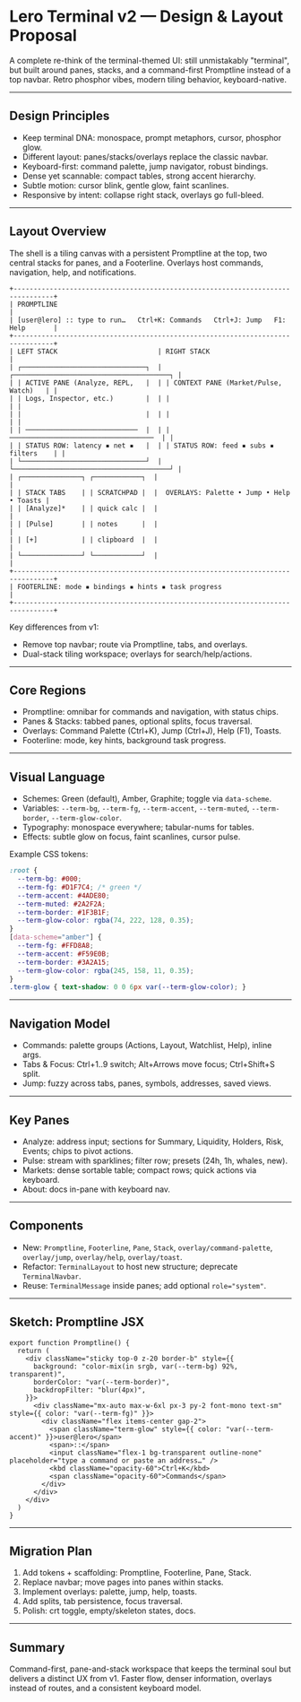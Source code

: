 # Lero Terminal v2 — Design & Layout Proposal

A complete re-think of the terminal-themed UI: still unmistakably "terminal", but built around panes, stacks, and a command-first Promptline instead of a top navbar. Retro phosphor vibes, modern tiling behavior, keyboard-native.

---

## Design Principles

- Keep terminal DNA: monospace, prompt metaphors, cursor, phosphor glow.
- Different layout: panes/stacks/overlays replace the classic navbar.
- Keyboard-first: command palette, jump navigator, robust bindings.
- Dense yet scannable: compact tables, strong accent hierarchy.
- Subtle motion: cursor blink, gentle glow, faint scanlines.
- Responsive by intent: collapse right stack, overlays go full-bleed.

---

## Layout Overview

The shell is a tiling canvas with a persistent Promptline at the top, two central stacks for panes, and a Footerline. Overlays host commands, navigation, help, and notifications.

```
+--------------------------------------------------------------------------------+
| PROMPTLINE                                                                     |
| [user@lero] :: type to run…   Ctrl+K: Commands   Ctrl+J: Jump   F1: Help       |
+--------------------------------------------------------------------------------+
| LEFT STACK                         | RIGHT STACK                                |
| ┌───────────────────────────────┐  | ┌───────────────────────────────────────┐ |
| | ACTIVE PANE (Analyze, REPL,   |  | | CONTEXT PANE (Market/Pulse, Watch)   | |
| | Logs, Inspector, etc.)        |  | |                                       | |
| |                               |  | |                                       | |
| | ────────────────────────────  |  | | ────────────────────────────────────  | |
| | STATUS ROW: latency ▪ net ▪   |  | | STATUS ROW: feed ▪ subs ▪ filters    | |
| └───────────────────────────────┘  | └───────────────────────────────────────┘ |
| ┌───────────────┐ ┌────────────┐  |                                           |
| | STACK TABS    | | SCRATCHPAD |  |  OVERLAYS: Palette • Jump • Help • Toasts |
| | [Analyze]*    | | quick calc |  |                                           |
| | [Pulse]       | | notes      |  |                                           |
| | [+]           | | clipboard  |  |                                           |
| └───────────────┘ └────────────┘  |                                           |
+--------------------------------------------------------------------------------+
| FOOTERLINE: mode ▪ bindings ▪ hints ▪ task progress                            |
+--------------------------------------------------------------------------------+
```

Key differences from v1:
- Remove top navbar; route via Promptline, tabs, and overlays.
- Dual-stack tiling workspace; overlays for search/help/actions.

---

## Core Regions

- Promptline: omnibar for commands and navigation, with status chips.
- Panes & Stacks: tabbed panes, optional splits, focus traversal.
- Overlays: Command Palette (Ctrl+K), Jump (Ctrl+J), Help (F1), Toasts.
- Footerline: mode, key hints, background task progress.

---

## Visual Language

- Schemes: Green (default), Amber, Graphite; toggle via `data-scheme`.
- Variables: `--term-bg`, `--term-fg`, `--term-accent`, `--term-muted`, `--term-border`, `--term-glow-color`.
- Typography: monospace everywhere; tabular-nums for tables.
- Effects: subtle glow on focus, faint scanlines, cursor pulse.

Example CSS tokens:

```css
:root {
  --term-bg: #000;
  --term-fg: #D1F7C4; /* green */
  --term-accent: #4ADE80;
  --term-muted: #2A2F2A;
  --term-border: #1F3B1F;
  --term-glow-color: rgba(74, 222, 128, 0.35);
}
[data-scheme="amber"] {
  --term-fg: #FFD8A8;
  --term-accent: #F59E0B;
  --term-border: #3A2A15;
  --term-glow-color: rgba(245, 158, 11, 0.35);
}
.term-glow { text-shadow: 0 0 6px var(--term-glow-color); }
```

---

## Navigation Model

- Commands: palette groups (Actions, Layout, Watchlist, Help), inline args.
- Tabs & Focus: Ctrl+1..9 switch; Alt+Arrows move focus; Ctrl+Shift+S split.
- Jump: fuzzy across tabs, panes, symbols, addresses, saved views.

---

## Key Panes

- Analyze: address input; sections for Summary, Liquidity, Holders, Risk, Events; chips to pivot actions.
- Pulse: stream with sparklines; filter row; presets (24h, 1h, whales, new).
- Markets: dense sortable table; compact rows; quick actions via keyboard.
- About: docs in-pane with keyboard nav.

---

## Components

- New: `Promptline`, `Footerline`, `Pane`, `Stack`, `overlay/command-palette`, `overlay/jump`, `overlay/help`, `overlay/toast`.
- Refactor: `TerminalLayout` to host new structure; deprecate `TerminalNavbar`.
- Reuse: `TerminalMessage` inside panes; add optional `role="system"`.

---

## Sketch: Promptline JSX

```tsx
export function Promptline() {
  return (
    <div className="sticky top-0 z-20 border-b" style={{
      background: "color-mix(in srgb, var(--term-bg) 92%, transparent)",
      borderColor: "var(--term-border)",
      backdropFilter: "blur(4px)",
    }}>
      <div className="mx-auto max-w-6xl px-3 py-2 font-mono text-sm" style={{ color: "var(--term-fg)" }}>
        <div className="flex items-center gap-2">
          <span className="term-glow" style={{ color: "var(--term-accent)" }}>user@lero</span>
          <span>::</span>
          <input className="flex-1 bg-transparent outline-none" placeholder="type a command or paste an address…" />
          <kbd className="opacity-60">Ctrl+K</kbd>
          <span className="opacity-60">Commands</span>
        </div>
      </div>
    </div>
  )
}
```

---

## Migration Plan

1) Add tokens + scaffolding: Promptline, Footerline, Pane, Stack.
2) Replace navbar; move pages into panes within stacks.
3) Implement overlays: palette, jump, help, toasts.
4) Add splits, tab persistence, focus traversal.
5) Polish: crt toggle, empty/skeleton states, docs.

---

## Summary

Command-first, pane-and-stack workspace that keeps the terminal soul but delivers a distinct UX from v1. Faster flow, denser information, overlays instead of routes, and a consistent keyboard model.

